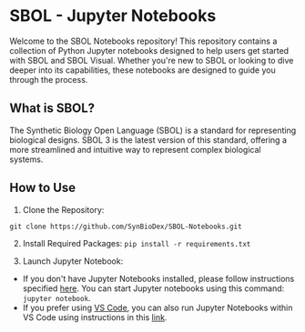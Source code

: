 # SBOL - Jupyter Notebooks

Welcome to the SBOL Notebooks repository! This repository contains a collection of Python Jupyter notebooks designed to help users get started with SBOL and SBOL Visual. Whether you're new to SBOL or looking to dive deeper into its capabilities, these notebooks are designed to guide you through the process.

## What is SBOL?

The Synthetic Biology Open Language (SBOL) is a standard for representing biological designs. SBOL 3 is the latest version of this standard, offering a more streamlined and intuitive way to represent complex biological systems.


## How to Use

1. Clone the Repository:

```git clone https://github.com/SynBioDex/SBOL-Notebooks.git```

2. Install Required Packages:
```pip install -r requirements.txt```

3. Launch Jupyter Notebook:
  - If you don't have Jupyter Notebooks installed, please follow instructions specified [here](https://jupyter.org/install).
  You can start Jupyter notebooks using this command: ```jupyter notebook```. 
  - If you prefer using [VS Code](https://code.visualstudio.com), you can also run Jupyter Notebooks within VS Code using instructions in this [link](https://code.visualstudio.com/docs/datascience/jupyter-notebooks).
